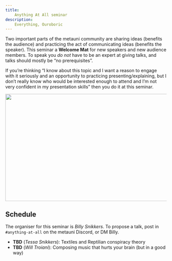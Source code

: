 ```yaml
---
title:
    Anything At All seminar
description:
    Everything, Ouroboric
---
```


Two important parts of the metauni community are sharing ideas (benefits the audience) and practicing the act of communicating ideas (benefits the speaker). This seminar a **Welcome Mat** for new speakers and new audience members. To speak you *do not* have to be an expert at giving talks, and talks should mostly be “no prerequisites”.

If you’re thinking “I know about this topic and I want a reason to engage with it seriously and an opportunity to practicing presenting/explaining, but I don’t really know who would be interested enough to attend and I’m not very confident in my presentation skills” then you do it at this seminar.

<p align="center">
<img width="800" height="334.4" src="https://user-images.githubusercontent.com/320329/208765279-15388dff-ecd9-405a-97c2-993af89ea2cb.png">
</p>

## Schedule

The organiser for this seminar is *Billy Snikkers*. To propose a talk, post in `#anything-at-all` on the metauni Discord, or DM Billy.

* **TBD** (*Tessa Snikkers*): Textiles and Reptilian conspiracy theory
* **TBD** (*Will Troiani*): Composing music that hurts your brain (but in a good way)
